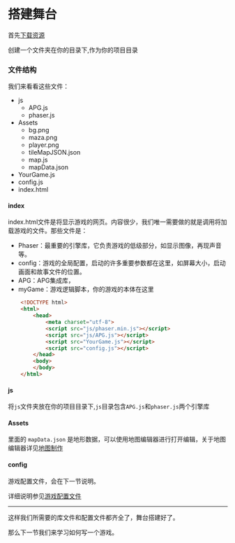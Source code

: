 # 搭建舞台

首先[下载资源]()

创建一个文件夹在你的目录下,作为你的项目目录

### 文件结构

我们来看看这些文件：

+ js
    + APG.js
    + phaser.js
+ Assets
    + bg.png
    + maza.png
    + player.png
    + tileMapJSON.json
    + map.js
    + mapData.json
+ YourGame.js
+ config.js
+ index.html

#### index
index.html文件是将显示游戏的网页。内容很少，我们唯一需要做的就是调用将加载游戏的文件。那些文件是：
     
+ Phaser：最重要的引擎库，它负责游戏的低级部分，如显示图像，再现声音等。
+ config：游戏的全局配置，启动的许多重要参数都在这里，如屏幕大小，启动画面和故事文件的位置。
+ APG：APG集成库，
+ myGame：游戏逻辑脚本，你的游戏的本体在这里
     
```html
    <!DOCTYPE html>
    <html>
        <head>
            <meta charset="utf-8">
            <script src="js/phaser.min.js"></script>
            <script src="js/APG.js"></script>
            <script src="YourGame.js"></script>
            <script src="config.js"></script>
        </head>
        <body>
        </body>
    </html>

```     
     
#### js
将`js`文件夹放在你的项目目录下,`js`目录包含`APG.js`和`phaser.js`两个引擎库

#### Assets
里面的 `mapData.json` 是地形数据，可以使用地图编辑器进行打开编辑，关于地图编辑器详见[地图制作](http://localhost:3000/)

#### config
游戏配置文件，会在下一节说明。

详细说明参见[游戏配置文件](http://localhost:3000/#/config-js-Format)


----
这样我们所需要的库文件和配置文件都齐全了，舞台搭建好了。

那么下一节我们来学习如何写一个游戏。